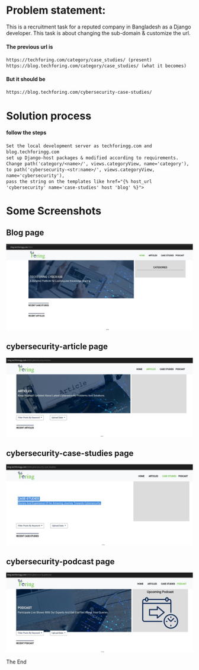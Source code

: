 ﻿# Problem statement:
This is a recruitment task for a reputed company in Bangladesh as a Django developer. This task is about changing the sub-domain & customize the url.
#### The previous url is 
	https://techforing.com/category/case_studies/ (present)
	https://blog.techforing.com/category/case_studies/ (what it becomes)

####  But it should be
	https://blog.techforing.com/cybersecurity-case-studies/

# Solution process
#### follow the steps
	Set the local development server as techforingg.com and blog.techforingg.com
	set up Django-host packages & modified according to requirements.
	Change path('category/<name>/', views.categoryView, name='category'), to path('cybersecurity-<str:name>/', views.categoryView, name='cybersecurity'),
	pass the string on the templates like href="{% host_url 'cybersecurity' name='case-studies' host 'blog' %}">

# Some Screenshots

## Blog page
![blog page](https://github.com/MahmudJewel/tech-foring-task/blob/main/screenshot/tf-1%20home.jpg)

## cybersecurity-article page
![Category-article page](https://github.com/MahmudJewel/tech-foring-task/blob/main/screenshot/tf-2%20articles.jpg)

## cybersecurity-case-studies page
![Category- case-studies page](https://github.com/MahmudJewel/tech-foring-task/blob/main/screenshot/tf-3%20case-studies.jpg)

## cybersecurity-podcast page
![Category-podcast page](https://github.com/MahmudJewel/tech-foring-task/blob/main/screenshot/tf-4%20pocasr.jpg)

The End


